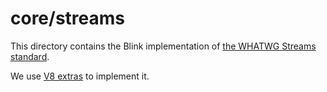 # core/streams

This directory contains the Blink implementation of [the WHATWG Streams
standard][1].

We use [V8 extras][2] to implement it.

[1]: https://streams.spec.whatwg.org/
[2]: https://docs.google.com/document/d/1AT5-T0aHGp7Lt29vPWFr2-qG8r3l9CByyvKwEuA8Ec0
